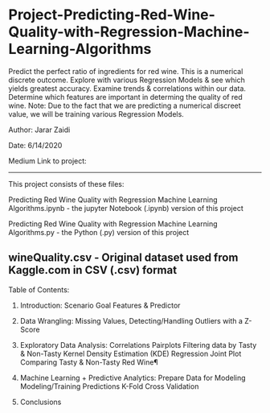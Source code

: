# Project-Predicting-Red-Wine-Quality-with-Regression-Machine-Learning-Algorithms
 Predict the perfect ratio of ingredients for red wine. This is a numerical discrete outcome. 
 Explore with various Regression Models &amp; see which yields  greatest accuracy.
 Examine trends &amp; correlations within our data. 
 Determine which features are important in determing the quality of red wine. 
 Note: Due to the fact that we are predicting a numerical discreet value, we will be training various Regression Models.

Author: Jarar Zaidi

Date: 6/14/2020

Medium Link to project: 

---------
This project consists of these files:

Predicting Red Wine Quality with Regression Machine Learning Algorithms.ipynb - the jupyter Notebook (.ipynb) version of this project 

Predicting Red Wine Quality with Regression Machine Learning Algorithms.py - the Python (.py) version of this project 

wineQuality.csv - Original dataset used from Kaggle.com in CSV (.csv) format
---------

Table of Contents:  

1. Introduction:
    Scenario
    Goal
    Features & Predictor

2. Data Wrangling:
    Missing Values,
    Detecting/Handling Outliers with a Z-Score
    
3. Exploratory Data Analysis:
    Correlations
    Pairplots
    Filtering data by Tasty & Non-Tasty 
    Kernel Density Estimation (KDE)
    Regression Joint Plot
    Comparing Tasty & Non-Tasty Red Wine¶
    

4. Machine Learning + Predictive Analytics:
    Prepare Data for Modeling
    Modeling/Training
    Predictions
    K-Fold Cross Validation
  
5. Conclusions

